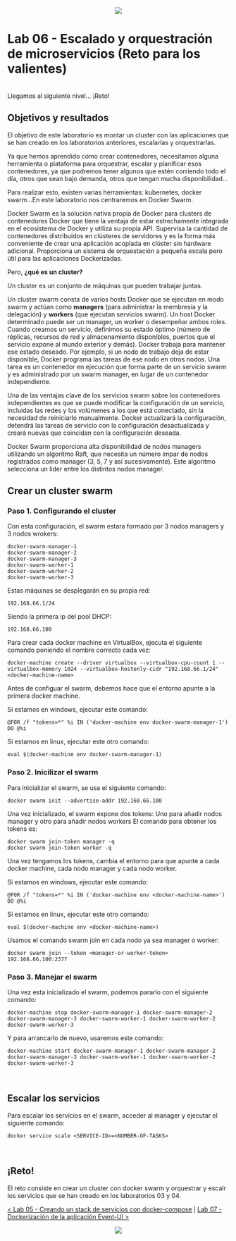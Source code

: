 <p align="center">
    <img src="../resources/header.png">
</p>

# Lab 06 - Escalado y orquestración de microservicios (Reto para los valientes)
<br/>
Llegamos al siguiente nivel... ¡Reto! 
<br/>

## Objetivos y resultados

El objetivo de este laboratorio es montar un cluster con las aplicaciones que se han creado en los laboratorios anteriores, escalarlas y orquestrarlas. 

Ya que hemos aprendido cómo crear contenedores, necesitamos alguna herramienta o plataforma para orquestrar, escalar y planificar esos contenedores, ya que podremos tener algunos que estén corriendo todo el día, otros que sean bajo demanda, otros que tengan mucha disponibilidad...

Para realizar esto, existen varias herramientas: kubernetes, docker swarm...En este laboratorio nos centraremos en Docker Swarm.

Docker Swarm es la solución nativa propia de Docker para clusters de contenedores Docker que tiene la ventaja de estar estrechamente integrada en el ecosistema de Docker y utiliza su propia API. Supervisa la cantidad de contenedores distribuidos en clústeres de servidores y es la forma más conveniente de crear una aplicación acoplada en clúster sin hardware adicional. Proporciona un sistema de orquestación a pequeña escala pero útil para las aplicaciones Dockerizadas.

Pero, **¿qué es un cluster?**

Un cluster es un conjunto de máquinas que pueden trabajar juntas.

Un cluster swarm consta de varios hosts Docker que se ejecutan en modo swarm y actúan como **managers** (para administrar la membresía y la delegación) y **workers** (que ejecutan servicios swarm). Un host Docker determinado puede ser un manager, un worker o desempeñar ambos roles. Cuando creamos un servicio, definimos su estado óptimo (número de réplicas, recursos de red y almacenamiento disponibles, puertos que el servicio expone al mundo exterior y demás). Docker trabaja para mantener ese estado deseado. Por ejemplo, si un nodo de trabajo deja de estar disponible, Docker programa las tareas de ese nodo en otros nodos. Una tarea es un contenedor en ejecución que forma parte de un servicio swarm y es administrado por un swarm manager, en lugar de un contenedor independiente.

Una de las ventajas clave de los servicios swarm sobre los contenedores independientes es que se puede modificar la configuración de un servicio, incluidas las redes y los volúmenes a los que está conectado, sin la necesidad de reiniciarlo manualmente. Docker actualizará la configuración, detendrá las tareas de servicio con la configuración desactualizada y creará nuevas que coincidan con la configuración deseada.


Docker Swarm proporciona alta disponibilidad de nodos managers utilizando un algoritmo Raft, que necesita un número impar de nodos registrados como manager (3, 5, 7 y así sucesivamente). Este algoritmo selecciona un líder entre los distintos nodos manager.
<br/>

## Crear un cluster swarm

### Paso 1. Configurando el cluster

Con esta configuración, el swarm estara formado por 3 nodos managers y 3 nodos wrokers:

    docker-swarm-manager-1
    docker-swarm-manager-2
    docker-swarm-manager-3
    docker-swarm-worker-1
    docker-swarm-worker-2
    docker-swarm-worker-3

Estas máquinas se desplegarán en su propia red:

    192.168.66.1/24

Siendo la primera ip del pool DHCP:

    192.168.66.100

Para crear cada docker machine en VirtualBox, ejecuta el siguiente comando poniendo el nombre correcto  cada vez:	

    docker-machine create --driver virtualbox --virtualbox-cpu-count 1 --virtualbox-memory 1024 --virtualbox-hostonly-cidr "192.168.66.1/24" <docker-machine-name>

Antes de configuar el swarm, debemos hace que el entorno apunte a la primera docker machine.

Si estamos en windows, ejecutar este comando:

    @FOR /f "tokens=*" %i IN ('docker-machine env docker-swarm-manager-1') DO @%i

Si estamos en linux, ejecutar este otro comando:

    eval $(docker-machine env docker-swarm-manager-1)
	
### Paso 2. Inicilizar el swarm

Para inicializar el swarm, se usa el siguiente comando:

    docker swarm init --advertise-addr 192.168.66.100

Una vez inicializado, el swarm expone dos tokens: Uno para añadir nodos manager y otro para añadir nodos workers
El comando para obtener los tokens es:

    docker swarm join-token manager -q
    docker swarm join-token worker -q

Una vez tengamos los tokens, cambia el entorno para que apunte a cada docker machine, cada nodo manager y cada nodo worker.
	
 Si estamos en windows, ejecutar este comando:

    @FOR /f "tokens=*" %i IN ('docker-machine env <docker-machine-name>') DO @%i

Si estamos en linux, ejecutar este otro comando:

    eval $(docker-machine env <docker-machine-name>)

Usamos el comando swarm join en cada nodo ya sea manager o worker:

    docker swarm join --token <manager-or-worker-token> 192.168.66.100:2377

### Paso 3. Manejar el swarm	

Una vez esta inicializado el swarm, podemos pararlo con el siguiente comando:	

    docker-machine stop docker-swarm-manager-1 docker-swarm-manager-2 docker-swarm-manager-3 docker-swarm-worker-1 docker-swarm-worker-2 docker-swarm-worker-3

Y para arrancarlo de nuevo, usaremos este comando:

    docker-machine start docker-swarm-manager-1 docker-swarm-manager-2 docker-swarm-manager-3 docker-swarm-worker-1 docker-swarm-worker-2 docker-swarm-worker-3
<br/>

## Escalar los servicios ##

Para escalar los servicios en el swarm, acceder al manager y ejecutar el siguiente comando:

	docker service scale <SERVICE-ID>=<NUMBER-OF-TASKS>
	
<br/>

## ¡Reto! 

El reto consiste en crear un cluster con docker swarm y orquestrar y escalr los servicios que se han creado en los laboratorios 03 y 04.



[< Lab 05 - Creando un stack de servicios con docker-compose](../lab-05) | [Lab 07 - Dockerización de la aplicación Event-UI >](../lab-07)

<p align="center">
    <img src="../resources/header.png">
</p>

